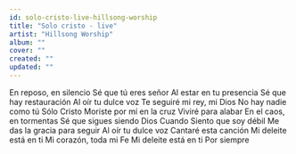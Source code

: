 ```yaml
---
id: solo-cristo-live-hillsong-worship
title: "Solo cristo - live"
artist: "Hillsong Worship"
album: ""
cover: ""
created: ""
updated: ""
---
```


En reposo, en silencio
Sé que tú eres señor
Al estar en tu presencia
Sé que hay restauración
Al oír tu dulce voz
Te seguiré mi rey, mi Dios
No hay nadie como tú
Sólo Cristo
Moriste por mí en la cruz
Viviré para alabar
En el caos, en tormentas
Sé que sigues siendo Dios
Cuando Siento que soy débil
Me das la gracia para seguir
Al oír tu dulce voz
Cantaré esta canción
Mi deleite está en ti
Mi corazón, toda mi Fe
Mi deleite está en ti
Por siempre